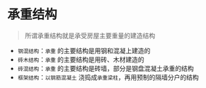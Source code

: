 # 承重结构

> 所谓承重结构就是承受房屋主要重量的建造结构

- `钢混结构`：`承重` 的主要结构是用钢和混凝上建造的
- `砖木结构`：`承重` 的主要结构是用砖、木材建造的
- `砖混结构`：`承重` 的主要结构是砖墙，部分是钢盘混凝土承重的结构
- `框架结构`：`以钢筋混凝土` 浇捣成`承重梁柱`，再用预制的隔墙分户的结构
